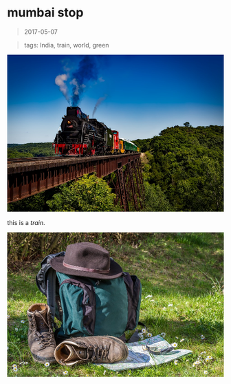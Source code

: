 mumbai stop
====

> 2017-05-07

> tags: India, train, world, green

![train](./train.jpg)

this is a *train*.

![hike](./hiking.jpg)

